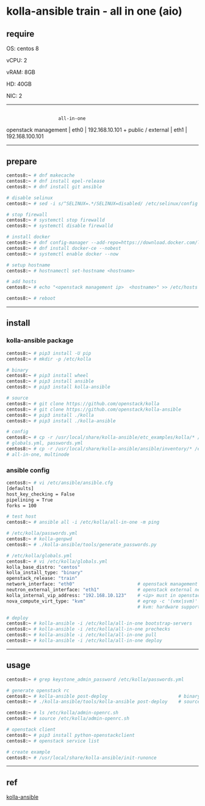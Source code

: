 # kolla-ansible train - all in one (aio)

## require

OS: centos 8

vCPU: 2

vRAM: 8GB

HD: 40GB

NIC: 2


---

##

                       all-in-one
openstack management   |  eth0
                       |  192.168.10.101
                       +
public / external      |  eth1
                       |  192.168.100.101

---

## prepare

```bash
centos8:~ # dnf makecache
centos8:~ # dnf install epel-release
centos8:~ # dnf install git ansible

# disable selinux
centos8:~ # sed -i s/^SELINUX=.*/SELINUX=disabled/ /etc/selinux/config

# stop firewall
centos8:~ # systemctl stop firewalld
centos8:~ # systemctl disable firewalld

# install docker
centos8:~ # dnf config-manager --add-repo=https://download.docker.com/linux/centos/docker-ce.repo
centos8:~ # dnf install docker-ce --nobest
centos8:~ # systemctl enable docker --now

# setup hostname
centos8:~ # hostnamectl set-hostname <hostname>

# add hosts
centos8:~ # echo "<openstack management ip>  <hostname>" >> /etc/hosts

centos8:~ # reboot
```


---

## install

### kolla-ansible package

```bash
centos8:~ # pip3 install -U pip
centos8:~ # mkdir -p /etc/kolla

# binary
centos8:~ # pip3 install wheel
centos8:~ # pip3 install ansible
centos8:~ # pip3 install kolla-ansible

# source
centos8:~ # git clone https://github.com/openstack/kolla
centos8:~ # git clone https://github.com/openstack/kolla-ansible
centos8:~ # pip3 install ./kolla
centos8:~ # pip3 install ./kolla-ansible

# config
centos8:~ # cp -r /usr/local/share/kolla-ansible/etc_examples/kolla/* /etc/kolla/.
# globals.yml, passwords.yml 
centos8:~ # cp -r /usr/local/share/kolla-ansible/ansible/inventory/* /etc/kolla/.
# all-in-one, multinode
```


### ansible config

```bash
centos8:~ # vi /etc/ansible/ansible.cfg
[defaults]
host_key_checking = False
pipelining = True
forks = 100

# test host
centos8:~ # ansible all -i /etc/kolla/all-in-one -m ping

# /etc/kolla/passwords.yml
centos8:~ # kolla-genpwd
centos8:~ # ./kolla-ansible/tools/generate_passwords.py

# /etc/kolla/globals.yml
centos8:~ # vi /etc/kolla/globals.yml
kolla_base_distro: "centos"
kolla_install_type: "binary"
openstack_release: "train"
network_interface: "eth0"                       # openstack management network
neutron_external_interface: "eth1"              # openstack external network
kolla_internal_vip_address: "192.168.10.123"    # <ip> must in openstack management network and can't using
nova_compute_virt_type: "kvm"                   # egrep -c '(vmx|svm)' /proc/cpuinfo > 0 => kvm, = 0 => qemu
                                                # kvm: hardware support, qemu: no hardware support

# deploy
centos8:~ # kolla-ansible -i /etc/kolla/all-in-one bootstrap-servers
centos8:~ # kolla-ansible -i /etc/kolla/all-in-one prechecks
centos8:~ # kolla-ansible -i /etc/kolla/all-in-one pull
centos8:~ # kolla-ansible -i /etc/kolla/all-in-one deploy
```


---

## usage

```bash
centos8:~ # grep keystone_admin_password /etc/kolla/passwords.yml

# generate openstack rc
centos8:~ # kolla-ansible post-deploy                          # binary
centos8:~ # ./kolla-ansible/tools/kolla-ansible post-deploy    # source

centos8:~ # ls /etc/kolla/admin-openrc.sh
centos8:~ # source /etc/kolla/admin-openrc.sh

# openstack client
centos8:~ # pip3 install python-openstackclient
centos8:~ # openstack service list

# create example
centos8:~ # /usr/local/share/kolla-ansible/init-runonce
```


---

## ref

[kolla-ansible](https://docs.openstack.org/kolla-ansible/latest/)
